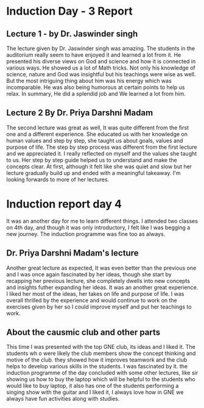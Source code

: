 # Induction Day - 3 Report
## Lecture 1 - by Dr. Jaswinder singh
The lecture given by Dr. Jaswinder singh was amazing. The students in the auditorium really seem to have enjoyed it and learned a lot from it. He presented his diverse views on God and science and how it is connected in various ways. He showed us a lot of Math tricks. Not only his knowledge of science, nature and God was insightful but his teachings were wise as well. But the most intriguing thing about him was his energy which was incomparable. He was also being humorous at certain points to help us relax. In summary, He did a splendid job and We learned a lot from him.

## Lecture 2 By Dr. Priya Darshni Madam
The second lecture was great as well, It was quite different from the first one and a different experience. She educated us with her knowledge on human values and step by step, she taught us about goals, values and purpose of life. The step by step process was different from the first lecture and we appreciated it. I really reflected on myself and the values she taught to us. Her step by step guide helped us to understand and make the concepts clear. At first, although it felt like she was quiet and slow but her lecture gradually build up and ended with a meaningful takeaway. I'm looking forwards to more of her lectures.

# Induction report day 4
It was an another day for me to learn different things. I attended two classes on 4th day, and though it was only introductory, I felt like I was begging a new journey. The induction programme was fine too as always.
## Dr. Priya Darshni Madam's lecture
Another great lecture as expected, It was even better than the previous one and I was once again fascinated by her ideas, though she start by recapping her previous lecture, she completely dwells into new concepts and insights futher expanding her ideas. It was an another great experience. I liked her most of the ideas, her takes on life and purpose of life. I was overall thrilled by the experience and would continue to work on the exercises given by her so I could improve myself and put her teachings to work.
## About the causmic club and other parts
This time I was presented with the top GNE club, its ideas and I liked it. The students wh o were likely the club members show the concept thinking and motive of the club. they showed how it improves teamwork and the club helps to develop various skills in the students. I was fascinated by it. the induction programme of the day concluded with some other lectures, like sir showing us how to buy the laptop which will be helpful to the students who would like to buy laptop, it also has one of the students performing a singing show with the guitar and I liked it, I always love how in GNE we always have fun activities along with studies.
